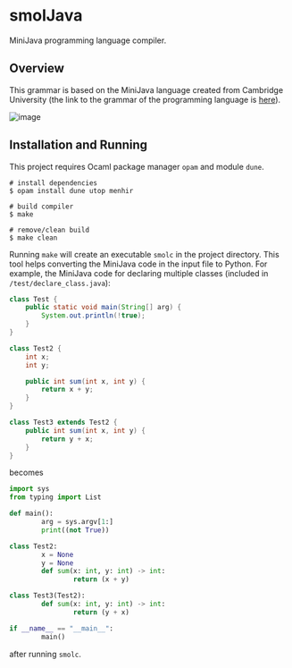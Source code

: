 # smolJava

MiniJava programming language compiler.

## Overview

This grammar is based on the MiniJava language created from Cambridge University
(the link to the grammar of the programming language is
[here](https://www.cambridge.org/resources/052182060X/MCIIJ2e/grammar.html#prod4)).

![image](https://user-images.githubusercontent.com/64541805/155037561-ffe6fa0f-06ae-4de7-bab7-b2decc756d42.png)

## Installation and Running

This project requires Ocaml package manager `opam` and module `dune`.

```
# install dependencies
$ opam install dune utop menhir

# build compiler
$ make

# remove/clean build
$ make clean
```

Running `make` will create an executable `smolc` in the project directory. 
This tool helps converting the MiniJava code in the input file to Python.
For example, the MiniJava code for declaring multiple classes (included in
`/test/declare_class.java`):
```java
class Test {
    public static void main(String[] arg) {
        System.out.println(!true);
    }
}

class Test2 {
    int x;
    int y;

    public int sum(int x, int y) {
        return x + y;
    }
}

class Test3 extends Test2 {
    public int sum(int x, int y) {
        return y + x;
    }
}
```
becomes
```python
import sys
from typing import List

def main():
        arg = sys.argv[1:]
        print((not True))

class Test2:
        x = None
        y = None
        def sum(x: int, y: int) -> int:
                return (x + y)

class Test3(Test2):
        def sum(x: int, y: int) -> int:
                return (y + x)

if __name__ == "__main__":
        main()
```
after running `smolc`.
